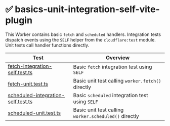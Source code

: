 # ✅ basics-unit-integration-self-vite-plugin

This Worker contains basic `fetch` and `scheduled` handlers. Integration tests dispatch events using the `SELF` helper from the `cloudflare:test` module. Unit tests call handler functions directly.

| Test                                                                          | Overview                                              |
| ----------------------------------------------------------------------------- | ----------------------------------------------------- |
| [fetch-integration-self.test.ts](test/fetch-integration-self.test.ts)         | Basic `fetch` integration test using `SELF`           |
| [fetch-unit.test.ts](test/fetch-unit.test.ts)                                 | Basic unit test calling `worker.fetch()` directly     |
| [scheduled-integration-self.test.ts](test/scheduled-integration-self.test.ts) | Basic `scheduled` integration test using `SELF`       |
| [scheduled-unit.test.ts](test/scheduled-unit.test.ts)                         | Basic unit test calling `worker.scheduled()` directly |
